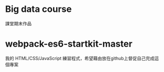 # Big data course
課堂期末作品
# webpack-es6-startkit-master
我的 HTML/CSS/JavaScript 練習程式，希望藉由放在github上督促自己完成這個專案
